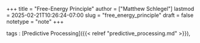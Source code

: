+++
title = "Free-Energy Principle"
author = ["Matthew Schlegel"]
lastmod = 2025-02-21T10:26:24-07:00
slug = "free_energy_principle"
draft = false
notetype = "note"
+++

tags
: [Predictive Processing]({{< relref "predictive_processing.md" >}}),
